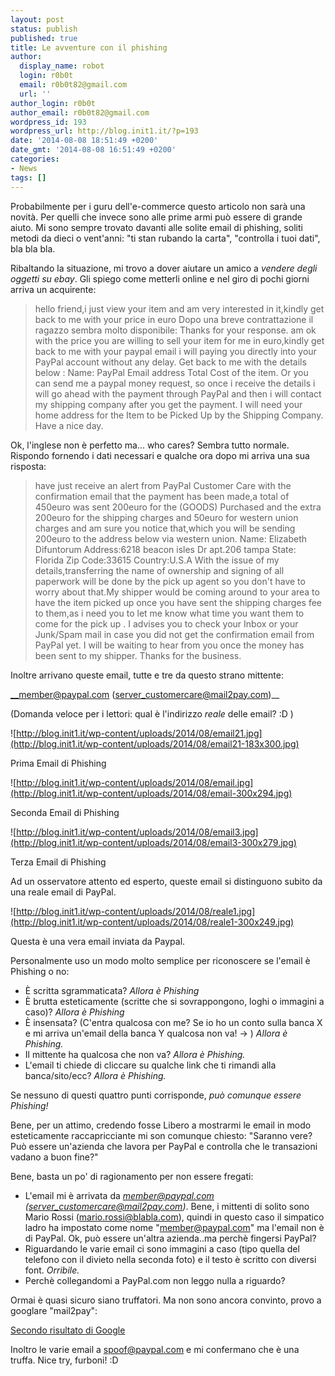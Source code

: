 ```yaml
---
layout: post
status: publish
published: true
title: Le avventure con il phishing
author:
  display_name: robot
  login: r0b0t
  email: r0b0t82@gmail.com
  url: ''
author_login: r0b0t
author_email: r0b0t82@gmail.com
wordpress_id: 193
wordpress_url: http://blog.init1.it/?p=193
date: '2014-08-08 18:51:49 +0200'
date_gmt: '2014-08-08 16:51:49 +0200'
categories:
- News
tags: []
---
```

Probabilmente per i guru dell'e-commerce questo articolo non sarà una novità. Per quelli che invece sono alle prime armi può essere di grande aiuto. Mi sono sempre trovato davanti alle solite email di phishing, soliti metodi da dieci o vent'anni: "ti stan rubando la carta", "controlla i tuoi dati", bla bla bla.

Ribaltando la situazione, mi trovo a dover aiutare un amico a *vendere degli oggetti su ebay*. Gli spiego come metterli online e nel giro di pochi giorni arriva un acquirente:
> hello friend,i just view your item and am very interested in it,kindly get back to me with your price in euro
Dopo una breve contrattazione il ragazzo sembra molto disponibile:
> Thanks for your response. am ok with the price you are willing to sell your item for me in euro,kindly get back to me with your paypal email  i will paying you
> directly into your PayPal account without any delay. Get back to me with
> the details below :
> Name:
> PayPal Email address
> Total Cost of the item.
> Or you can send me a paypal money request, so once i receive the details i
> will go ahead with the payment through PayPal and then i will contact my
> shipping company after you get the payment. I will need your home address
> for the Item to be Picked Up by the Shipping Company.
> Have a nice day.

Ok, l'inglese non è perfetto ma... who cares? Sembra tutto normale.
Rispondo fornendo i dati necessari e qualche ora dopo mi arriva una sua risposta:
> have just receive an alert from PayPal Customer Care with the
> confirmation email that the payment has been made,a total of 450euro
> was sent 200euro for the (GOODS) Purchased and the extra 200euro
> for the shipping charges and 50euro for western union charges and am
> sure you notice that,which you will be sending 200euro to the address
> below via western union.
> Name: Elizabeth Difuntorum
> Address:6218 beacon isles Dr apt.206 tampa
> State: Florida
> Zip Code:33615
> Country:U.S.A
> With the issue of my details,transferring the name of ownership and
> signing of all paperwork will be done by the pick up agent so you don't
> have to worry about that.My shipper would be coming around to your area to
> have the item  picked up once you have sent the shipping charges fee to
> them,as i need you to let me know what time you want them to come for the
> pick up . I advises you to check your Inbox or your Junk/Spam mail in case
> you did not get the confirmation email from PayPal yet.
> I will be waiting to hear from you once the money has been sent to my shipper.
> Thanks for the business.

Inoltre arrivano queste email, tutte e tre da questo strano mittente:

__member@paypal.com (server_customercare@mail2pay.com)__

(Domanda veloce per i lettori: qual è l'indirizzo *reale* delle email? :D )

![http://blog.init1.it/wp-content/uploads/2014/08/email21.jpg](http://blog.init1.it/wp-content/uploads/2014/08/email21-183x300.jpg) 

Prima Email di Phishing

![http://blog.init1.it/wp-content/uploads/2014/08/email.jpg](http://blog.init1.it/wp-content/uploads/2014/08/email-300x294.jpg)

Seconda Email di Phishing

![http://blog.init1.it/wp-content/uploads/2014/08/email3.jpg](http://blog.init1.it/wp-content/uploads/2014/08/email3-300x279.jpg)

Terza Email di Phishing


Ad un osservatore attento ed esperto, queste email si distinguono subito da una reale email di PayPal.

![http://blog.init1.it/wp-content/uploads/2014/08/reale1.jpg](http://blog.init1.it/wp-content/uploads/2014/08/reale1-300x249.jpg)

Questa è una vera email inviata da Paypal.

Personalmente uso un modo molto semplice per riconoscere se l'email è Phishing o no:

* È scritta sgrammaticata? *Allora è Phishing*
* È brutta esteticamente (scritte che si sovrappongono, loghi o immagini a caso)? *Allora è Phishing*
* È insensata? (C'entra qualcosa con me? Se io ho un conto sulla banca X e mi arriva un'email della banca Y qualcosa non va! -> ) *Allora è Phishing.*
* Il mittente ha qualcosa che non va? *Allora è Phishing.*
* L'email ti chiede di cliccare su qualche link che ti rimandi alla banca/sito/ecc? *Allora è Phishing.*

Se nessuno di questi quattro punti corrisponde, *può comunque essere Phishing!*

Bene, per un attimo, credendo fosse Libero a mostrarmi le email in modo esteticamente raccapricciante mi son comunque chiesto: "Saranno vere? Può essere un'azienda che lavora per PayPal e controlla che le transazioni vadano a buon fine?"

Bene, basta un po' di ragionamento per non essere fregati:

* L'email mi è arrivata da <em>member@paypal.com (server_customercare@mail2pay.com)</em>. Bene, i mittenti di solito sono Mario Rossi (mario.rossi@blabla.com), quindi in questo caso il simpatico ladro ha impostato come nome "member@paypal.com" ma l'email non è di PayPal. Ok, può essere un'altra azienda..ma perchè fingersi PayPal?
* Riguardando le varie email ci sono immagini a caso (tipo quella del telefono con il divieto nella seconda foto) e il testo è scritto con diversi font. *Orribile.*
* Perchè collegandomi a PayPal.com non leggo nulla a riguardo?

Ormai è quasi sicuro siano truffatori. Ma non sono ancora convinto, provo a googlare "mail2pay":

[Secondo risultato di Google](http://www.ebay.com/gds/Paypal-Scamming-SPOOF-E-MAILS-BEWARE-FORGEIN-BUYERS-/10000000012904401/g.html)

Inoltro le varie email a <spoof@paypal.com> e mi confermano che è una truffa.
Nice try, furboni! :D
&nbsp;

